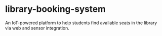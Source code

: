 # library-booking-system
An IoT-powered platform to help students find available seats in the library via web and sensor integration.
